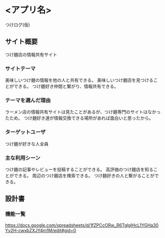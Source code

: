 # <アプリ名>
つけログ(仮)
## サイト概要
つけ麺店の情報共有サイト

### サイトテーマ
美味しいつけ麺の情報を他の人と共有できる。
美味しいつけ麺店を見つけることができる。
つけ麺好き仲間と繋がり、情報共有できる。

### テーマを選んだ理由
ラーメン店の情報共有サイトは見たことがあるが、つけ麺専門のサイトはなかったため。
つけ麺好き達が情報交換できる場所があれば面白いと思ったから。

### ターゲットユーザ
つけ麺が好きな人全員

### 主な利用シーン
つけ麺の記事やレビューを投稿することができる。
高評価のつけ麺店を知ることができる。
周辺のつけ麺店を検索できる。
つけ麺好きの人と繋がることができる。

## 設計書

### 機能一覧
https://docs.google.com/spreadsheets/d/1fZPCcORw_R6TglglHcL1YGHa30Yy2H-cwxbZXJY4m1M/edit#gid=0